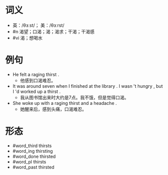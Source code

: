 # 词义
- 英：/θɜːst/； 美：/θɜːrst/
- #n 渴望；口渴；渴；渴求；干渴；干渴感
- #vi 渴；想喝水
# 例句
- He felt a raging thirst .
	- 他感到口渴难忍。
- It was around seven when I finished at the library . I wasn 't hungry , but I 'd worked up a thirst .
	- 我从图书馆出来时大约是7点。我不饿，但是觉得口渴。
- She woke up with a raging thirst and a headache .
	- 她醒来后，感到头痛，口渴难忍。
# 形态
- #word_third thirsts
- #word_ing thirsting
- #word_done thirsted
- #word_pl thirsts
- #word_past thirsted
